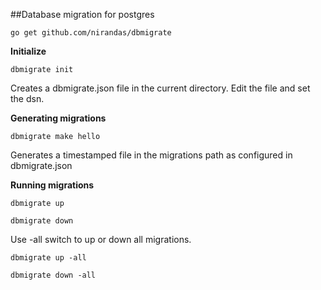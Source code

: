 ##Database migration for postgres

    go get github.com/nirandas/dbmigrate

**Initialize**

    dbmigrate init

Creates a dbmigrate.json file in the current directory. Edit the file and set the dsn.

**Generating migrations**

    dbmigrate make hello

Generates a timestamped file in the migrations path as configured in dbmigrate.json

**Running migrations**

    dbmigrate up

    dbmigrate down

Use -all switch to up or down all migrations.

    dbmigrate up -all

    dbmigrate down -all
